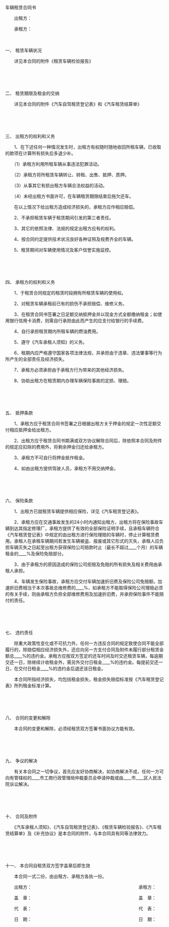 



车辆租赁合同书



 

　　出租方：

　　承租方：

　　

一、
租赁车辆状况

　　详见本合同的附件《租赁车辆检验报告》

　　

　　

二、
租赁期限及租金的交纳

　　详见本合同的附件《汽车自驾租赁登记表》和《汽车租赁结算单》

　　

　　

三、
出租方的权利和义务

　　1、在下述任何一种情况发生时，出租方有权随时随地收回所租车辆，已收取的款项在计算所有损失后多退少补。

　　（1）承租方利用所租车辆从事违法犯罪活动。

　　（2）承租方将所租赁车辆转让、转租、出售、抵押、质押。

　　（3）从事其它有损出租方车辆合法权益的活动。

　　（4）未经出租方书面许可，在车辆租赁期限结束后拖欠还车。

　　在以上情况下给出租方造成经济损失的，承租方应作相应赔偿。

　　2、不承担租赁车辆于租赁期间引发的第三者责任。

　　3、其它的依照法律、法规的规定出租方应有的权利。

　　4、按合同约定提供技术状况良好各种证照及规费齐全的车辆。

　　5、租赁期间对车辆使用情况及客户信誉实施监控。

　　

　　

四、
承租方的权利和义务

　　1、于租赁合同规定的租赁时段拥有所租赁车辆的使用权。

　　2、对租赁车辆承租前已有的损伤不承担赔偿、维修义务。

　　3、在租赁合同书签署之日足额交纳抵押金并以现金方式全额缴纳租金；如使用银行信用卡消费，则需自行承担由此而产生的应支付给银行的手续费。

　　4、自行承担租赁期内所租车辆的燃油费用。

　　5、遵守《汽车承租人须知》的义务。

　　6、租期内应严格遵守国家各项法律法规，并承担由于违章、违法肇事等行为所产生的全部责任及经济损失。

　　7、承租方必须承担由于承租方行为带来的其他经济损失。

　　8、协助出租方在租赁期内办理车辆保险事故的定损、理赔。

　　

　　

五、
抵押条款

　　1、承租方应于租赁合同书签署之日根据出租方关于押金的规定一次性足额交付相应抵押金给出租方。

　　2、出租方应于租赁合同书期满或双方协议解除合同后，除依照本合同及附件的规定应扣除的费用外，将剩余押金归还给承租方。

　　3、承租方不可自行将押金抵作租金。

　　4、如由出租方提供驾驶人员，承租方不用交纳押金。

　　

　　

六、
保险条款

　　1、出租方已就租赁车辆提供相应保险，详见《汽车租赁登记表》。

　　2、承租方应在交通事故发生的24小时内通知出租方，出租方将在保险事故车辆到达其指定修理厂，承租方提供了有效的全部保险证明手续，且承租车辆符合《汽车租赁登记表》中规定的由出租方进行保险理赔的车辆时，停止计算租赁费用。承租人在承租车辆期间若发生车辆被盗、报废或其它形式的灭失，承租人应负担车辆灭失之日起至出租方获得保险公司赔款时止（最长不超过____个月）的车辆租金的____%及保险免赔部分。

　　3、由于承租方的原因造成的保险公司拒赔及免赔的所有损失及相关费用由承租人承担。

　　4、车辆发生保险事故，承租方应交付车辆加速折旧费及保险公司免赔额。加速折旧费相当于本次事故总维修费的____%，如承租方不能取得保险公司理赔必须的有关手续，则由承租方负担全部维修费用及加速折旧费，并承担保险事件不能赔付的责任。

　　

　　

七、
违约责任

　　除重大政策性变化或不可抗力外，任何一方违反合同的规定致使合同不能全部履行的，除赔偿相应经济损失外，还应向另一方支付合同及附件未履行部分租赁金额总____%的违约金。承租方应按双方签定的还车时间及时交还租赁车辆，每逾期交还一日，除继续计收租金外，需另外交付日租金____%的违约金。每提前交还一日，在交付日租金____%的违约金后退还该日租金。

　　本合同所指经济损失，均包括租金损失，租金损失赔偿标准按《汽车租赁登记表》所列租金标准计算。

　　

　　

八、
合同的变更和解除

　　本合同的变更和解除，必须经租赁双方签署书面协议方能有效。

　　

　　

九、
争议的解决

　　有关本合同之一切争议，首先应友好协商解决，如协商解决不成，任何一方可向有管辖权的____市工商行政管理局仲裁委员会申请仲裁或由____市____区人民法院诉讼解决。

　　

　　

十、
合同及附件

　　《汽车承租人须知》、《汽车自驾租赁登记表》、《租赁车辆检验报告》、《汽车租赁结算单》及《补充协议》是本合同的附件，与本合同具有同等法律效力。

　　

　　

十一、
本合同自租赁双方签字盖章后即生效

　　本合同一式二份，由出租方、承租方各执一份。　　

　　出租方：　　　　　　　　　　　　　　　　　　　　　　　　 承租方：

　　盖　章： 　　　　　　　　　　　　　　　　　　　　　　　　盖　章：

　　代　表： 　　　　　　　　　　　　　　　　　　　　　　　　代　表：

　　日　期：　　　 　　　　　　　　　　　　　　　　　　　　　日　期：

　　